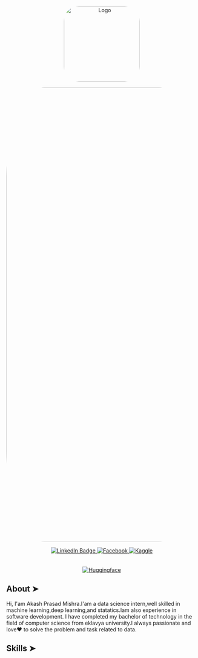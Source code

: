 <p align="center">
  <img src=https://i.postimg.cc/Z5FPx5fm/data-analysis-icon-icons-com-52842.png" alt="Logo" width="200" style="border-radius: 20%;" />
</p>



<p align="center">
  <img src="https://i.postimg.cc/gkpK77xm/github-header-image.png" alt="Logo" width="1200" style="border-radius: 20%;" />
</p>




<div id="badges" align="center">
  <a href="https://www.linkedin.com/in/akash-prasad-mishra-85a4991b1/">
    <img src="https://img.shields.io/badge/LinkedIn-blue?style=for-the-badge&logo=linkedin&logoColor=white" alt="LinkedIn Badge"/>
  </a>
  <a href="https://www.facebook.com/profile.php?id=100005612926530">
    <img src="https://img.shields.io/badge/Facebook-1877F2?style=for-the-badge&logo=facebook&logoColor=white" alt="Facebook"/>
  </a>
  
  <a href="https://www.kaggle.com/akashmishraaa">
    <img src="https://img.shields.io/badge/Kaggle-20BEFF?style=for-the-badge&logo=Kaggle&logoColor=white" alt="Kaggle"/>
  </a>

  </div><br><br>

 
 <div id="badges" align="center">
   <a href="https://huggingface.co/AkashPrasadMishra">
    <img src="https://huggingface.co/datasets/huggingface/badges/resolve/main/follow-me-on-HF-xl.svg" alt="Huggingface"/>
  </a>
 </div>

 ## About ➤

 Hi, I'am Akash Prasad Mishra.I'am a data science intern,well skilled in machine learning,deep learning,and statatics.Iam also experience in software 
 development.
 I have completed my bachelor of technology in the field of computer science from eklavya university.I always passionate and love❤️ to solve the problem and  task related to data.



## Skills ➤



 







